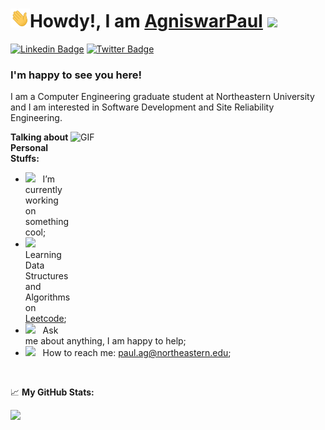 <h1> <img src="https://raw.githubusercontent.com/ABSphreak/ABSphreak/master/gifs/Hi.gif" height="30px">Howdy!, I am <a href="https://github.com/AgniswarPaul">AgniswarPaul</a> <img height="30px" src="https://emojis.slackmojis.com/emojis/images/1531849430/4246/blob-sunglasses.gif?1531849430"></h1>


[![Linkedin Badge](https://img.shields.io/badge/-LinkedIn-0e76a8?style=flat-square&logo=Linkedin&logoColor=white)](https://linkedin.com/in/agniswar-paul)
[![Twitter Badge](https://img.shields.io/badge/-Twitter-00acee?style=flat-square&logo=Twitter&logoColor=white)](https://twitter.com/agniswar489)
<!--[![Instagram Badge](https://img.shields.io/badge/-Instagram-e4405f?style=flat-square&logo=Instagram&logoColor=white)](https://instagram.com/gkassym/)
<!--[![Medium Badge](https://img.shields.io/badge/medium-%2312100E.svg?&style=for-square&logo=medium&logoColor=white)](https://gapur-kassym.medium.com/)--->
<!--[![Telegram Badge](https://img.shields.io/badge/-Telegram-0088cc?style=flat-square&logo=Telegram&logoColor=white)](https://t.me/GKassym)--->

### I'm happy to see you here! 

I am a Computer Engineering graduate student at Northeastern University and I am interested in Software Development and Site Reliability Engineering.



<img align="right" alt="GIF" src="https://github.com/Gapur/Gapur/blob/main/assets/coding.gif?raw=true" width="408" height="318" />
  

**Talking about Personal Stuffs:**

- <img src="https://github.com/Gapur/Gapur/blob/main/assets/developer.gif?raw=true" width="21" />&nbsp;&nbsp; I’m currently working on something cool;
- <img src="https://github.com/Gapur/Gapur/blob/main/assets/lightning.gif?raw=true" width="21" />&nbsp;&nbsp; Learning Data Structures and Algorithms on [Leetcode](https://leetcode.com/Agniswar7/);
- <img src="https://github.com/Gapur/Gapur/blob/main/assets/message.gif?raw=true" width="21" />&nbsp;&nbsp; Ask me about anything, I am happy to help;
- <img src="https://github.com/Gapur/Gapur/blob/main/assets/letterbox.gif?raw=true" width="21" />&nbsp;&nbsp; How to reach me: paul.ag@northeastern.edu;

</br>



📈 **My GitHub Stats:**

<!-- <p>
  <img height="180em" src="https://github-readme-stats.vercel.app/api?username=AgniswarPaul&show_icons=true&hide_border=true&&count_private=true&include_all_commits=true" />
  <img height="180em" src="https://github-readme-stats.vercel.app/api/top-langs/?username=AgniswarPaul&exclude_repo=KNN-Image-Classification&show_icons=true&hide_border=true&layout=compact&langs_count=8"/>
</p> -->

<picture>
<source 
  srcset="https://github-readme-stats.vercel.app/api?username=AgniswarPaul&show_icons=true&theme=radical"
  media="(prefers-color-scheme: dark)"
/>
<source
  srcset="https://github-readme-stats.vercel.app/api?username=AgniswarPaul&show_icons=true"
  media="(prefers-color-scheme: light), (prefers-color-scheme: no-preference)"
/>
<img src="https://github-readme-stats.vercel.app/api?username=AgniswarPaul&show_icons=true" />
</picture>






<!---
<div id="header" align="center">
  <img src="https://media.giphy.com/media/M9gbBd9nbDrOTu1Mqx/giphy.gif" width="100"/>
</div>

<div id="badges">
  <a href="your-linkedin-URL">
    <img src="https://img.shields.io/badge/LinkedIn-blue?style=for-the-badge&logo=linkedin&logoColor=white" alt="LinkedIn Badge"/>
  </a>
  <a href="your-youtube-URL">
    <img src="https://img.shields.io/badge/YouTube-red?style=for-the-badge&logo=youtube&logoColor=white" alt="Youtube Badge"/>
  </a>
  <a href="your-twitter-URL">
    <img src="https://img.shields.io/badge/Twitter-blue?style=for-the-badge&logo=twitter&logoColor=white" alt="Twitter Badge"/>
  </a>
</div

  <img height="180em" src="https://github-readme-stats.vercel.app/api?username=AgniswarPaul icons=true&hide_border=true&&count_private=true&include_all_commits=true" />

- 👋 Hi, I’m @AgniswarPaul
- 👀 I’m interested in Software Development and Site Reliability Engineering
- 🌱 I’m currently learning ...
- 💞️ I’m looking to collaborate on ...
- 📫 How to reach me ...

<!---
AgniswarPaul/AgniswarPaul is a ✨ special ✨ repository because its `README.md` (this file) appears on your GitHub profile.
You can click the Preview link to take a look at your changes.
--->

